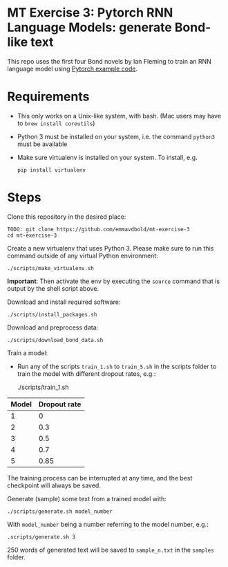 # MT Exercise 3: Pytorch RNN Language Models: generate Bond-like text

This repo uses the first four Bond novels by Ian Fleming to train an RNN language model using 
[Pytorch example code](https://github.com/pytorch/examples/tree/master/word_language_model).


# Requirements

- This only works on a Unix-like system, with bash. (Mac users may have to `brew install coreutils`)
- Python 3 must be installed on your system, i.e. the command `python3` must be available
- Make sure virtualenv is installed on your system. To install, e.g.

    `pip install virtualenv`

# Steps

Clone this repository in the desired place:

    TODO: git clone https://github.com/emmavdbold/mt-exercise-3
    cd mt-exercise-3

Create a new virtualenv that uses Python 3. Please make sure to run this command outside of any virtual Python environment:

    ./scripts/make_virtualenv.sh

**Important**: Then activate the env by executing the `source` command that is output by the shell script above.

Download and install required software:

    ./scripts/install_packages.sh

Download and preprocess data:

    ./scripts/download_bond_data.sh

Train a model:

- Run any of the scripts `train_1.sh` to `train_5.sh` in the scripts folder to train the model with different 
dropout rates, e.g.:

    ./scripts/train_1.sh

|Model|Dropout rate|
|-|-|
|1|0|
|2|0.3|
|3|0.5|
|4|0.7|
|5|0.85|



The training process can be interrupted at any time, and the best checkpoint will always be saved.

Generate (sample) some text from a trained model with:

    ./scripts/generate.sh model_number

With `model_number` being a number referring to the model number, e.g.:

    .scripts/generate.sh 3

250 words of generated text will be saved to `sample_n.txt` in the `samples` folder.


